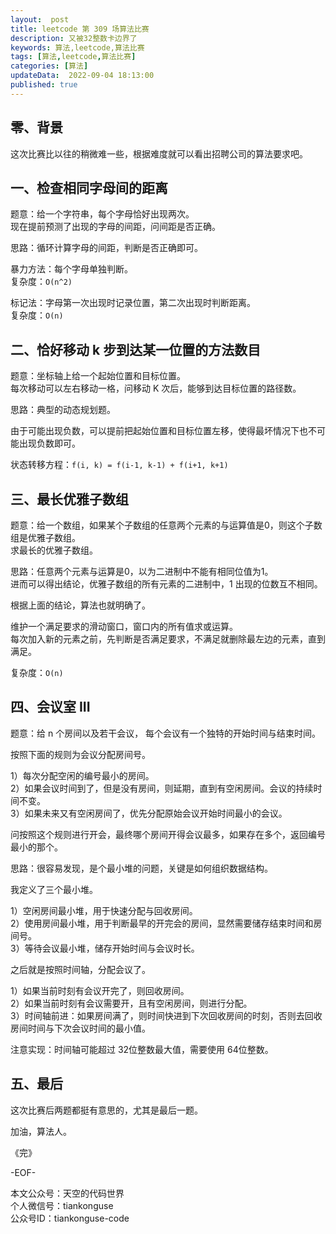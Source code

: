 ```yaml
---   
layout:  post  
title: leetcode 第 309 场算法比赛
description: 又被32整数卡边界了    
keywords: 算法,leetcode,算法比赛  
tags: [算法,leetcode,算法比赛]    
categories: [算法]  
updateData:  2022-09-04 18:13:00  
published: true  
---  
```



## 零、背景  


这次比赛比以往的稍微难一些，根据难度就可以看出招聘公司的算法要求吧。  


## 一、检查相同字母间的距离  


题意：给一个字符串，每个字母恰好出现两次。  
现在提前预测了出现的字母的间距，问间距是否正确。  


思路：循环计算字母的间距，判断是否正确即可。  



暴力方法：每个字母单独判断。  
复杂度：`O(n^2)`  


标记法：字母第一次出现时记录位置，第二次出现时判断距离。  
复杂度：`O(n)`  


## 二、恰好移动 k 步到达某一位置的方法数目  


题意：坐标轴上给一个起始位置和目标位置。  
每次移动可以左右移动一格，问移动 K 次后，能够到达目标位置的路径数。  


思路：典型的动态规划题。  


由于可能出现负数，可以提前把起始位置和目标位置左移，使得最坏情况下也不可能出现负数即可。  


状态转移方程：`f(i, k) = f(i-1, k-1) + f(i+1, k+1)`  


## 三、最长优雅子数组  


题意：给一个数组，如果某个子数组的任意两个元素的与运算值是0，则这个子数组是优雅子数组。  
求最长的优雅子数组。  


思路：任意两个元素与运算是0，以为二进制中不能有相同位值为1。  
进而可以得出结论，优雅子数组的所有元素的二进制中，1 出现的位数互不相同。  


根据上面的结论，算法也就明确了。  


维护一个满足要求的滑动窗口，窗口内的所有值求或运算。  
每次加入新的元素之前，先判断是否满足要求，不满足就删除最左边的元素，直到满足。  


复杂度：`O(n)`  


## 四、会议室 III  


题意：给 n 个房间以及若干会议， 每个会议有一个独特的开始时间与结束时间。  


按照下面的规则为会议分配房间号。  


1）每次分配空闲的编号最小的房间。  
2）如果会议时间到了，但是没有房间，则延期，直到有空闲房间。会议的持续时间不变。  
3）如果未来又有空闲房间了，优先分配原始会议开始时间最小的会议。    


问按照这个规则进行开会，最终哪个房间开得会议最多，如果存在多个，返回编号最小的那个。  



思路：很容易发现，是个最小堆的问题，关键是如何组织数据结构。  


我定义了三个最小堆。  


1）空闲房间最小堆，用于快速分配与回收房间。  
2）使用房间最小堆，用于判断最早的开完会的房间，显然需要储存结束时间和房间号。  
3）等待会议最小堆，储存开始时间与会议时长。  


之后就是按照时间轴，分配会议了。  


1）如果当前时刻有会议开完了，则回收房间。  
2）如果当前时刻有会议需要开，且有空闲房间，则进行分配。  
3）时间轴前进：如果房间满了，则时间快进到下次回收房间的时刻，否则去回收房间时间与下次会议时间的最小值。  


注意实现：时间轴可能超过 32位整数最大值，需要使用 64位整数。  


## 五、最后  


这次比赛后两题都挺有意思的，尤其是最后一题。  




加油，算法人。  


《完》  


-EOF-  



本文公众号：天空的代码世界  
个人微信号：tiankonguse  
公众号ID：tiankonguse-code  
  

